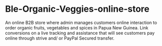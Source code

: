 # Ble-Organic-Veggies-online-store
An online B2B store where admin manages customers online interaction to order organic fruits, vegetables and spices in Papua New Guinea. Link conversions on a live tracking and assistance that will see customers pay online through strive and/ or PayPal  Secured transfer.
